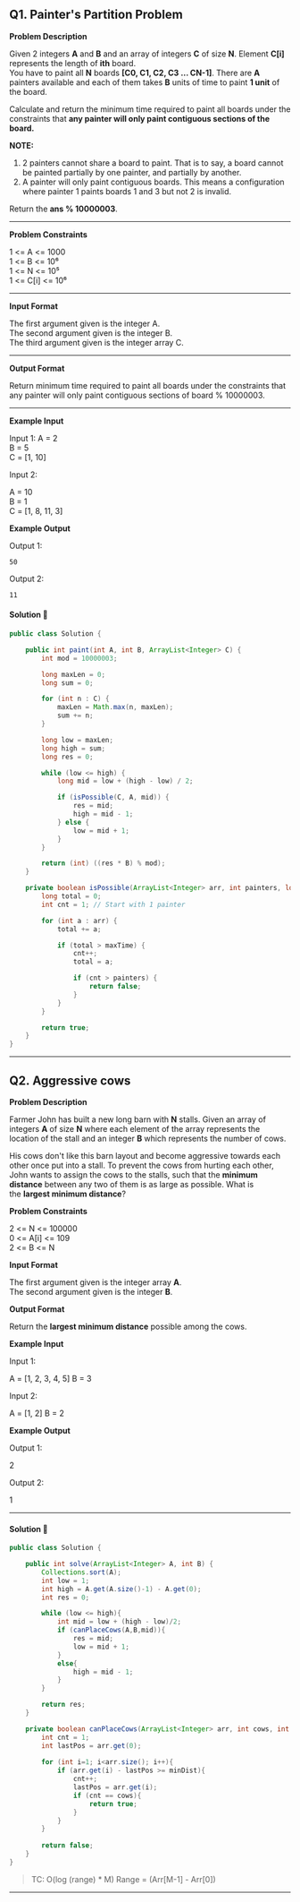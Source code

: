 ## Q1. Painter's Partition Problem
**Problem Description**

Given 2 integers **A** and **B** and an array of integers **C** of size **N**. Element **C[i]** represents the length of **ith** board.  
You have to paint all **N** boards **[C0, C1, C2, C3 … CN-1]**. There are **A** painters available and each of them takes **B** units of time to paint **1 unit** of the board.

Calculate and return the minimum time required to paint all boards under the constraints that **any painter will only paint contiguous sections of the board.**

**NOTE:**  
1. 2 painters cannot share a board to paint. That is to say, a board cannot be painted partially by one painter, and partially by another.  
2. A painter will only paint contiguous boards. This means a configuration where painter 1 paints boards 1 and 3 but not 2 is invalid.  

Return the **ans % 10000003**.

---

**Problem Constraints**

1 <= A <= 1000  
1 <= B <= 10⁶  
1 <= N <= 10⁵  
1 <= C[i] <= 10⁶

---

**Input Format**

The first argument given is the integer A.  
The second argument given is the integer B.  
The third argument given is the integer array C.

---

**Output Format**

Return minimum time required to paint all boards under the constraints that any painter will only paint contiguous sections of board % 10000003.

---

**Example Input**

Input 1:
A = 2  
B = 5  
C = [1, 10]

Input 2:

A = 10  
B = 1  
C = [1, 8, 11, 3]

**Example Output**

Output 1:
```
50
```

Output 2:
```
11
```
#### Solution 🙂

```java
public class Solution {

    public int paint(int A, int B, ArrayList<Integer> C) {
        int mod = 10000003;

        long maxLen = 0;
        long sum = 0;

        for (int n : C) {
            maxLen = Math.max(n, maxLen);
            sum += n;
        }

        long low = maxLen;
        long high = sum;
        long res = 0;

        while (low <= high) {
            long mid = low + (high - low) / 2;

            if (isPossible(C, A, mid)) {
                res = mid;
                high = mid - 1;
            } else {
                low = mid + 1;
            }
        }

        return (int) ((res * B) % mod);
    }

    private boolean isPossible(ArrayList<Integer> arr, int painters, long maxTime) {
        long total = 0;
        int cnt = 1; // Start with 1 painter

        for (int a : arr) {
            total += a;

            if (total > maxTime) {
                cnt++;
                total = a;

                if (cnt > painters) {
                    return false;
                }
            }
        }

        return true;
    }
}
````

---

## Q2. Aggressive cows

**Problem Description**  

Farmer John has built a new long barn with **N** stalls. Given an array of integers **A** of size **N** where each element of the array represents the location of the stall and an integer **B** which represents the number of cows.

His cows don't like this barn layout and become aggressive towards each other once put into a stall. To prevent the cows from hurting each other, John wants to assign the cows to the stalls, such that the **minimum distance** between any two of them is as large as possible. What is the **largest minimum distance**?
  
**Problem Constraints**  

2 <= N <= 100000  
0 <= A[i] <= 109  
2 <= B <= N
  
**Input Format**  

The first argument given is the integer array **A**.  
The second argument given is the integer **B**.
  
**Output Format**  

Return the **largest minimum distance** possible among the cows.
  
**Example Input**  

Input 1:

A = [1, 2, 3, 4, 5]
B = 3

Input 2:

A = [1, 2]
B = 2
  
**Example Output**  

Output 1:

 2

Output 2:

 1

---

#### Solution 🙂

```java
public class Solution {

    public int solve(ArrayList<Integer> A, int B) {
        Collections.sort(A);
        int low = 1;
        int high = A.get(A.size()-1) - A.get(0);
        int res = 0;

        while (low <= high){
            int mid = low + (high - low)/2;
            if (canPlaceCows(A,B,mid)){
                res = mid;
                low = mid + 1;
            }
            else{
                high = mid - 1;
            }
        }

        return res;
    }

    private boolean canPlaceCows(ArrayList<Integer> arr, int cows, int minDist){
        int cnt = 1;
        int lastPos = arr.get(0);
        
        for (int i=1; i<arr.size(); i++){
            if (arr.get(i) - lastPos >= minDist){
                cnt++;
                lastPos = arr.get(i);
                if (cnt == cows){
                    return true;
                }
            }
        }
        
        return false;
    }
}
```

> TC: O(log (range) * M)
> Range = (Arr[M-1] - Arr[0])
---


